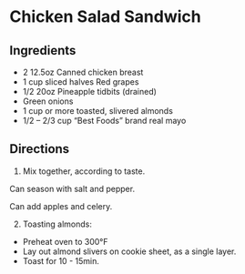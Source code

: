 # Chicken Salad Sandwich #

## Ingredients ##

- 2 12.5oz Canned chicken breast
- 1 cup sliced halves Red grapes
- 1/2 20oz Pineapple tidbits (drained)
- Green onions
- 1 cup or more toasted, slivered almonds
- 1/2 – 2/3 cup “Best Foods” brand real mayo

## Directions ##

1. Mix together, according to taste.

Can season with salt and pepper.

Can add apples and celery.

2. Toasting almonds:
  - Preheat oven to 300°F
  - Lay out almond slivers on cookie sheet, as a single layer.
  - Toast for 10 - 15min.
